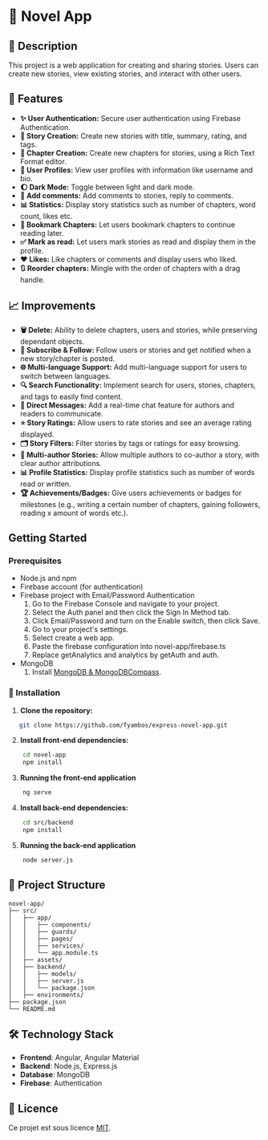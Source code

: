 # 📖 Novel App

## 📝 Description

This project is a web application for creating and sharing stories. Users can create new stories, view existing stories, and interact with other users.

## 🌟 Features

* **✨ User Authentication:** Secure user authentication using Firebase Authentication.
* **📖 Story Creation:** Create new stories with title, summary, rating, and tags.
* **📝 Chapter Creation:** Create new chapters for stories, using a Rich Text Format editor.
* **👤 User Profiles:** View user profiles with information like username and bio.
* **🌔 Dark Mode:** Toggle between light and dark mode.
* **💬 Add comments:** Add comments to stories, reply to comments.
* **📊 Statistics:** Display story statistics such as number of chapters, word count, likes etc.
* **📍 Bookmark Chapters:** Let users bookmark chapters to continue reading later.
* **✅ Mark as read:** Let users mark stories as read and display them in the profile.
* **❤️ Likes:** Like chapters or comments and display users who liked.
* **🔃 Reorder chapters:** Mingle with the order of chapters with a drag handle.

## 📈 Improvements
* **🗑️ Delete:** Ability to delete chapters, users and stories, while preserving dependant objects.
* **🔔 Subscribe & Follow:** Follow users or stories and get notified when a new story/chapter is posted.
* **🌐 Multi-language Support:** Add multi-language support for users to switch between languages.
* **🔍 Search Functionality:** Implement search for users, stories, chapters, and tags to easily find content.
* **💬 Direct Messages:** Add a real-time chat feature for authors and readers to communicate.
* **⭐ Story Ratings:** Allow users to rate stories and see an average rating displayed.
* **🗂️ Story Filters:** Filter stories by tags or ratings for easy browsing.
* **👥 Multi-author Stories:** Allow multiple authors to co-author a story, with clear author attributions.
* **📊 Profile Statistics:** Display profile statistics such as number of words read or written.
* **🏆 Achievements/Badges:** Give users achievements or badges for milestones (e.g., writing a certain number of chapters, gaining followers, reading x amount of words etc.).

## Getting Started

### Prerequisites

* Node.js and npm
* Firebase account (for authentication)
* Firebase project with Email/Password Authentication
    1. Go to the Firebase Console and navigate to your project.
    2. Select the Auth panel and then click the Sign In Method tab.
    3. Click Email/Password and turn on the Enable switch, then click Save.
    4. Go to your project's settings.
    5. Select create a web app.
    6. Paste the firebase configuration into novel-app/firebase.ts
    7. Replace getAnalytics and analytics by getAuth and auth.
* MongoDB
    1. Install [MongoDB & MongoDBCompass](https://www.mongodb.com/try/download/community).

### 🚀 Installation

1. **Clone the repository:**
```bash
   git clone https://github.com/fyambos/express-novel-app.git
```
2. **Install front-end dependencies:**
```bash
    cd novel-app
    npm install
```
3. **Running the front-end application**
```bash
    ng serve
```
4. **Install back-end dependencies:**
```bash
    cd src/backend
    npm install
```
5. **Running the back-end application**
```bash
    node server.js
```
## 📂 Project Structure
```plaintext
novel-app/
├── src/
│   ├── app/
│   │   ├── components/
│   │   ├── guards/
│   │   ├── pages/
│   │   ├── services/
│   │   └── app.module.ts
│   ├── assets/
│   ├── backend/
│   │   ├── models/
│   │   ├── server.js
│   │   └── package.json
│   ├── environments/
├── package.json
└── README.md

```

## 🛠️ Technology Stack
- **Frontend**: Angular, Angular Material
- **Backend**: Node.js, Express.js
- **Database**: MongoDB
- **Firebase**: Authentication

## 📜 Licence

Ce projet est sous licence [MIT](https://opensource.org/licenses/MIT).